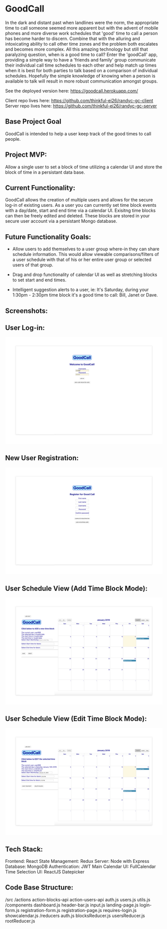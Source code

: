 # GoodCall
In the dark and distant past when landlines were the norm, the appropriate time to call someone seemed more apparent but with the advent of mobile phones and more diverse work schedules that 'good' time to call a person has become harder to discern. Combine that with the alluring and intoxicating ability to call other time zones and the problem both escalates and becomes more complex. All this amazing technology but still that paralyzing question, when is a good time to call? Enter the 'goodCall' app, providing a simple way to have a 'friends and family' group communicate their individual call time schedules to each other and help match up times when it is best for both parties to talk based on a comparison of individual schedules. Hopefully the simple knowledge of knowing when a person is available to talk will result in more robust communication amongst groups. 

See the deployed version here: https://goodcall.herokuapp.com/

Client repo lives here: https://github.com/thinkful-ei26/randyc-gc-client
Server repo lives here: https://github.com/thinkful-ei26/randyc-gc-server

## Base Project Goal
GoodCall is intended to help a user keep track of the good times to call people.

## Project MVP:
Allow a single user to set a block of time utilizing a calendar UI and store the block of time in a persistant data base.


## Current Functionality:
GoodCall allows the creation of multiple users and allows for the secure log-in of existing users.
As a user you can currently set time block events with a day/date, start and end time via a calendar UI.
Exisitng time blocks can then be freely edited and deleted.
These blocks are stored in your secure user account via a persistant Mongo database.

## Future Functionality Goals:
* Allow users to add themselves to a user group where-in they can share schedule information.
This would allow viewable comparisons/filters of a user schedule with that of his or her entire user group or selected users of that group.

* Drag and drop functionality of calendar UI as well as stretching blocks to set start and end times.

* Intelligent suggestion alerts to a user, ie: It's Saturday, during your 1:30pm - 2:30pm time block it's a good time to call: Bill, Janet or Dave.
 
## Screenshots:

## User Log-in:
![](images/user-log-in.png)

## New User Registration:
![](images/new-user-registration.png)

## User Schedule View (Add Time Block Mode):
![](images/main-view-add-mode.png)

## User Schedule View (Edit Time Block Mode):
![](images/main-view-edit-mode.png)

## Tech Stack:
Frontend: React
State Management: Redux
Server: Node with Express
Database: MongoDB
Authentication: JWT
Main Calendar UI: FullCalendar
Time Selection UI: ReactJS Datepicker
 
## Code Base Structure:
/src
/actions
  action-blocks-api
  action-users-api
  auth.js
  users.js
  utils.js
/components
  dashboard.js
  header-bar.js
  input.js
  landing-page.js
  login-form.js
  registration-form.js
  registration-page.js
  requires-login.js
  showcalendar.js
/reducers
  auth.js
  blocksReducer.js
  usersReducer.js
  rootReducer.js
  
  
  
 






